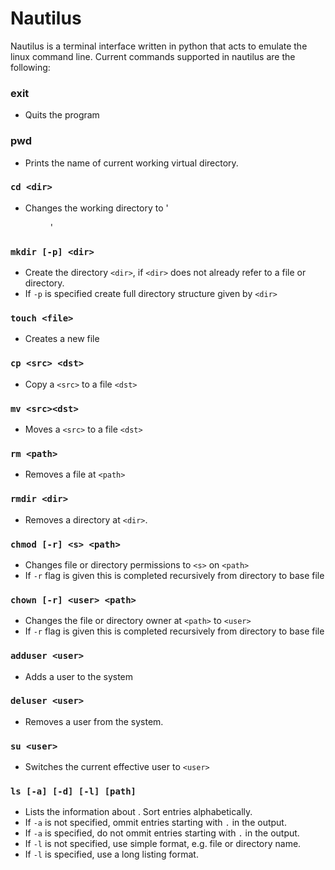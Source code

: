 # Nautilus

Nautilus is a terminal interface written in python that acts to emulate the linux command line.
Current commands supported in nautilus are the following:

### exit
- Quits the program

### pwd
- Prints the name of current working virtual directory.


### `cd <dir>`
- Changes the working directory to '<dir>'

### `mkdir [-p] <dir>`
- Create the directory `<dir>`, if `<dir>` does not already refer to a file or directory.
- If `-p` is specified create full directory structure given by `<dir>`

### `touch <file>`
- Creates a new file

### `cp <src> <dst>`
- Copy a `<src>` to a file `<dst>`

### `mv <src><dst> `
- Moves a `<src>` to a file `<dst>`

### `rm <path>`
- Removes a file at `<path>`

### `rmdir <dir>`
- Removes a directory at `<dir>`.

### `chmod [-r] <s> <path>`
- Changes file or directory permissions to `<s>` on `<path>`
- If `-r` flag is given this is completed recursively from directory to base file

### `chown [-r] <user> <path>`
- Changes the file or directory owner at `<path>` to `<user>`
- If `-r` flag is given this is completed recursively from directory to base file

### `adduser <user>`
- Adds a user to the system

### `deluser <user>`
- Removes a user from the system.

### `su <user>`
- Switches the current effective user to `<user>`

### `ls [-a] [-d] [-l] [path]`
- Lists the information about <path>. Sort entries alphabetically.
- If `-a` is not specified, ommit entries starting with `.` in the output.
- If `-a` is specified, do not ommit entries starting with `.` in the output.
- If `-l` is not specified, use simple format, e.g. file or directory name.
- If `-l` is specified, use a long listing format.

